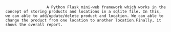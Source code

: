                       A Python Flask mini-web framework which works in the concept of storing products and locations in a sqlite file. In this, we can able to add/update/delete product and location. We can able to change the product from one location to another location.Finally, it shows the overall report.
